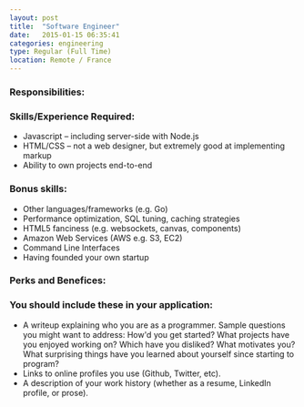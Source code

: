 ```yaml
---
layout: post
title:  "Software Engineer"
date:   2015-01-15 06:35:41
categories: engineering
type: Regular (Full Time)
location: Remote / France
---
```


### Responsibilities:

### Skills/Experience Required:
* Javascript – including server-side with Node.js
* HTML/CSS – not a web designer, but extremely good at implementing markup
* Ability to own projects end-to-end

### Bonus skills:
* Other languages/frameworks (e.g. Go)
* Performance optimization, SQL tuning, caching strategies
* HTML5 fanciness (e.g. websockets, canvas, components)
* Amazon Web Services (AWS e.g. S3, EC2)
* Command Line Interfaces
* Having founded your own startup

### Perks and Benefices:

### You should include these in your application:

* A writeup explaining who you are as a programmer. Sample questions you might want to address: How'd you get started? What projects have you enjoyed working on? Which have you disliked? What motivates you? What surprising things have you learned about yourself since starting to program?
* Links to online profiles you use (Github, Twitter, etc).
* A description of your work history (whether as a resume, LinkedIn profile, or prose).

